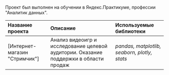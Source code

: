 Проект был выполнен на обучении в Яндекс.Практикуме, профессии "Аналитик данных".

| Название проекта | Описание | Используемые библиотеки | 
| :---------------------- | :---------------------- | :---------------------- |
| [Интернет-магазин "Стримчик"] | Анализ видеоигр и исследование целевой аудитории. Оказание поддержки в области продаж| *pandas, matplotlib, seaborn, plotly, stats* |
